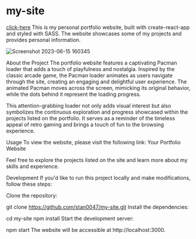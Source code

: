 # my-site
[click-here](https://my-portfolio-ayush.netlify.app/)
This is my personal portfolio website, built with create-react-app and styled with SASS. The website showcases some of my projects and provides personal information.

![Screenshot 2023-06-15 160345](https://github.com/stan0047/my-site/assets/97254012/620c0cd3-ba1f-4017-8443-d87f66cdd815)

About the Project
The portfolio website features a captivating Pacman loader that adds a touch of playfulness and nostalgia. Inspired by the classic arcade game, the Pacman loader animates as users navigate through the site, creating an engaging and delightful user experience. The animated Pacman moves across the screen, mimicking its original behavior, while the dots behind it represent the loading progress.

This attention-grabbing loader not only adds visual interest but also symbolizes the continuous exploration and progress showcased within the projects listed on the portfolio. It serves as a reminder of the timeless appeal of retro gaming and brings a touch of fun to the browsing experience.

Usage
To view the website, please visit the following link: Your Portfolio Website

Feel free to explore the projects listed on the site and learn more about my skills and experience.

Development
If you'd like to run this project locally and make modifications, follow these steps:

Clone the repository:

git clone https://github.com/stan0047/my-site.git
Install the dependencies:

cd my-site
npm install
Start the development server:

npm start
The website will be accessible at http://localhost:3000.
